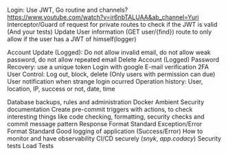 Login: Use JWT, Go routine and channels? https://www.youtube.com/watch?v=jr6nbTALUAA&ab_channel=Yuri
Interceptor/Guard of request for private routes to check if the JWT is valid (And your tests)
Update User information (GET user/{find}) route to only allow if the user has a JWT of himself(logger)

Account Update (Logged): Do not allow invalid email, do not allow weak password, do not allow repeated email
Delete Account (Logged)
Password Recovery: use a unique token
Login with google
E-mail verification
2FA
User Control: Log out, block, delete (Only users with permission can due)
User notification when strange login ocurred
Operation history: User, location, IP, success or not, date, time

Database backups, rules and administration
Docker Ambient
Security documentation
Create pre-commit triggers with actions, to check interesting things like code checking, formatting, security checks and commit message pattern
Response Format Standard
Exception/Error Format Standard
Good logging of application (Success/Error)
How to monitor and have observability
CI/CD securely (_snyk_, _app.codacy_)
Security tests
Load Tests
